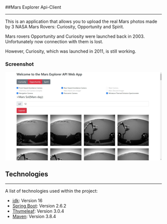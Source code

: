 ##Mars Explorer Api-Client
***
This is an application that allows you to upload the real Mars photos made by 3 NASA Mars Rovers: Curiosity, Opportunity and Spirit.

Mars rovers Opportunity and Curiosity were launched back in 2003. Unfortunately now connection with them is lost.

However, Curiosity, which was launched in 2011, is still working.
### Screenshot
![Image text](src/main/resources/static/img/homepage.jpg)

## Technologies
***
A list of technologies used within the project:
* [jdk](https://www.oracle.com/java/technologies/javase/jdk15-archive-downloads.html): Version 16
* [Spring Boot](https://spring.io/projects/spring-boot): Version 2.6.2
* [Thymeleaf](https://www.thymeleaf.org/): Version 3.0.4
* [Maven](https://maven.apache.org/): Version 3.8.4

